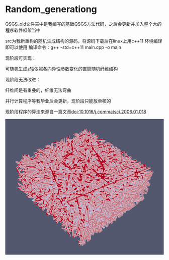 # Random_generationg

QSGS_old文件夹中是我编写的基础QSGS方法代码，之后会更新并加入整个大的程序软件框架当中

src为我新重构的随机生成结构的源码，将源码下载后在linux上用c++11 环境编译即可以使用
编译命令：g++ -std=c++11 main.cpp -o main

现阶段可实现：

可随机生成z轴依照各向异性参数变化的直筒随机纤维结构

现阶段无法改进：

纤维间是有重叠的，纤维无法弯曲

并行计算程序等我毕业后会更新，现阶段只能放单核的

现阶段程序的算法来源自一篇文章[doi:10.1016/j.commatsci.2006.01.018](doi:10.1016/j.commatsci.2006.01.018)

![样图](case1.png)
